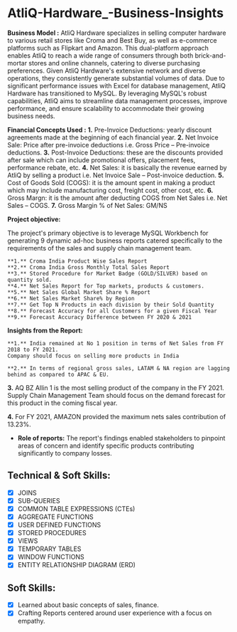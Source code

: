# AtliQ-Hardware_-Business-Insights

**Business Model :** 
    AtliQ Hardware specializes in selling computer hardware to various retail stores like Croma and Best Buy, as well as e-commerce platforms such as Flipkart and Amazon. This dual-platform approach enables AtliQ to reach a wide range of consumers through both brick-and-mortar stores and online channels, catering to diverse purchasing preferences.
Given AtliQ Hardware's extensive network and diverse operations, they consistently generate substantial volumes of data. Due to significant performance issues with Excel for database management, AtliQ Hardware has transitioned to MySQL. By leveraging MySQL's robust capabilities, AtliQ aims to streamline data management processes, improve performance, and ensure scalability to accommodate their growing business needs. 

 **Financial Concepts Used :**
   **1.** Pre-Invoice Deductions: yearly discount agreements made at the beginning of each financial year.
   **2.** Net Invoice Sale: Price after pre-invoice deductions i.e. Gross Price – Pre-invoice deductions.
   **3.** Post-Invoice Deductions: these are the discounts provided after sale which can include promotional offers, placement fees, performance rebate, etc.
   **4.** Net Sales: it is basically the revenue earned by AtliQ by selling a product i.e. Net Invoice Sale – Post-invoice deduction.
   **5.** Cost of Goods Sold (COGS): it is the amount spent in making a product which may include manufacturing cost, freight cost, other cost, etc.
   **6.** Gross Margn: it is the amount after deducting COGS from Net Sales i.e. Net Sales – COGS.
   **7.** Gross Margin % of Net Sales: GM/NS

**Project objective:** 

   The project's primary objective is to leverage MySQL Workbench for generating 9 dynamic ad-hoc business reports catered specifically to the requirements of the sales and supply chain management team.

    **1.** Croma India Product Wise Sales Report
    **2.** Croma India Gross Monthly Total Sales Report
    **3.** Stored Procedure for Market Badge (GOLD/SILVER) based on quantity sold.
    **4.** Net Sales Report for Top markets, products & customers.
    **5.** Net Sales Global Market Share % Report
    **6.** Net Sales Market Share% by Region
    **7.** Get Top N Products in each division by their Sold Quantity
    **8.** Forecast Accuracy for all Customers for a given Fiscal Year
    **9.** Forecast Accuracy Difference between FY 2020 & 2021

**Insights from the Report:**
 
    **1.** India remained at No 1 position in terms of Net Sales from FY 2018 to FY 2021. 
    Company should focus on selling more products in India

    **2.** In terms of regional gross sales, LATAM & NA region are lagging behind as compared to APAC & EU. 

   **3.** AQ BZ Allin 1 is the most selling product of the company in the FY 2021. Supply Chain Management Team should focus on the demand forecast for this product in the coming fiscal year.

   **4.** For FY 2021, AMAZON provided the maximum nets sales contribution of 13.23%.

- **Role of reports:** The report's findings enabled stakeholders to pinpoint areas of concern and identify specific products contributing significantly to company losses.

## Technical & Soft Skills:
- [x]	JOINS
- [x]	SUB-QUERIES
- [x]	COMMON TABLE EXPRESSIONS (CTEs)
- [x]	AGGREGATE FUNCTIONS
- [x]	USER DEFINED FUNCTIONS
- [x]	STORED PROCEDURES
- [x] VIEWS
- [x] TEMPORARY TABLES
- [x] WINDOW FUNCTIONS
- [x] ENTITY RELATIONSHIP DIAGRAM (ERD)   

## Soft Skills:
- [x]	Learned about basic concepts of sales, finance.
- [x]	Crafting Reports centered around user experience with a focus on empathy.

